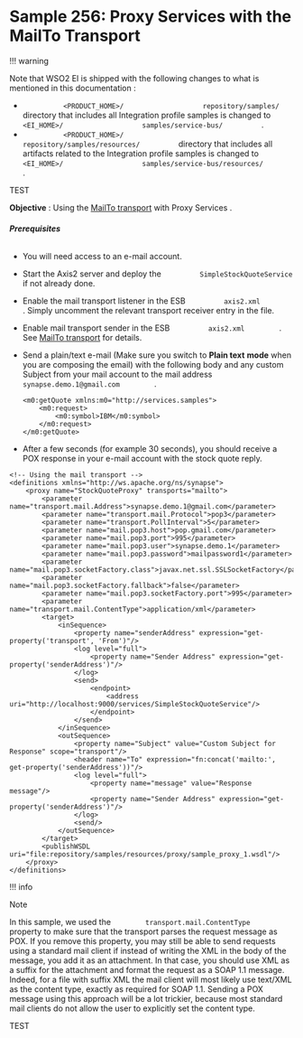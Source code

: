 # Sample 256: Proxy Services with the MailTo Transport

!!! warning

Note that WSO2 EI is shipped with the following changes to what is
mentioned in this documentation :

-   `           <PRODUCT_HOME>/          `
    `           repository/samples/          ` directory that includes
    all Integration profile samples is changed to
    `           <EI_HOME>/          `
    `           samples/service-bus/          ` .
    `                     `
-   `           <PRODUCT_HOME>/          `
    `           repository/samples/resources/          ` directory that
    includes all artifacts related to the Integration profile samples is
    changed to `           <EI_HOME>/          `
    `           samples/service-bus/resources/          ` .

TEST  

**Objective** : Using the [MailTo
transport](https://docs.wso2.com/display/EI650/MailTo+Transport) with
Proxy Services .

###### **Prerequisites**

-   You will need access to an e-mail account.
-   Start the Axis2 server and deploy the
    `          SimpleStockQuoteService         ` if not already done.
-   Enable the mail transport listener in the ESB
    `          axis2.xml         ` . Simply uncomment the relevant
    transport receiver entry in the file.
-   Enable mail transport sender in the ESB
    `          axis2.xml         ` . See [MailTo
    transport](https://docs.wso2.com/display/EI650/MailTo+Transport) for
    details.
-   Send a plain/text e-mail (Make sure you switch to **Plain text**
    **mode** when you are composing the email) with the following body
    and any custom Subject from your mail account to the mail address
    `          synapse.demo.1@gmail.com         ` .  
    ``` html/xml
    <m0:getQuote xmlns:m0="http://services.samples">
        <m0:request>
            <m0:symbol>IBM</m0:symbol>
        </m0:request>
    </m0:getQuote>
    ```

-   After a few seconds (for example 30 seconds), you should receive a
    POX response in your e-mail account with the stock quote reply.

``` html/xml
<!-- Using the mail transport -->
<definitions xmlns="http://ws.apache.org/ns/synapse">
    <proxy name="StockQuoteProxy" transports="mailto">
        <parameter name="transport.mail.Address">synapse.demo.1@gmail.com</parameter>
        <parameter name="transport.mail.Protocol">pop3</parameter>
        <parameter name="transport.PollInterval">5</parameter>
        <parameter name="mail.pop3.host">pop.gmail.com</parameter>
        <parameter name="mail.pop3.port">995</parameter>
        <parameter name="mail.pop3.user">synapse.demo.1</parameter>
        <parameter name="mail.pop3.password">mailpassword1</parameter>
        <parameter name="mail.pop3.socketFactory.class">javax.net.ssl.SSLSocketFactory</parameter>
        <parameter name="mail.pop3.socketFactory.fallback">false</parameter>
        <parameter name="mail.pop3.socketFactory.port">995</parameter>
        <parameter name="transport.mail.ContentType">application/xml</parameter>
        <target>
            <inSequence>
                <property name="senderAddress" expression="get-property('transport', 'From')"/>
                <log level="full">
                    <property name="Sender Address" expression="get-property('senderAddress')"/>
                </log>
                <send>
                    <endpoint>
                        <address uri="http://localhost:9000/services/SimpleStockQuoteService"/>
                    </endpoint>
                </send>
            </inSequence>
            <outSequence>
                <property name="Subject" value="Custom Subject for Response" scope="transport"/>
                <header name="To" expression="fn:concat('mailto:', get-property('senderAddress'))"/>
                <log level="full">
                    <property name="message" value="Response message"/>
                    <property name="Sender Address" expression="get-property('senderAddress')"/>
                </log>
                <send/>
            </outSequence>
        </target>
        <publishWSDL uri="file:repository/samples/resources/proxy/sample_proxy_1.wsdl"/>
    </proxy>
</definitions>
```

!!! info

Note

In this sample, we used the
`         transport.mail.ContentType        ` property to make sure that
the transport parses the request message as POX. If you remove this
property, you may still be able to send requests using a standard mail
client if instead of writing the XML in the body of the message, you add
it as an attachment. In that case, you should use XML as a suffix for
the attachment and format the request as a SOAP 1.1 message. Indeed, for
a file with suffix XML the mail client will most likely use text/XML as
the content type, exactly as required for SOAP 1.1. Sending a POX
message using this approach will be a lot trickier, because most
standard mail clients do not allow the user to explicitly set the
content type.

TEST  

